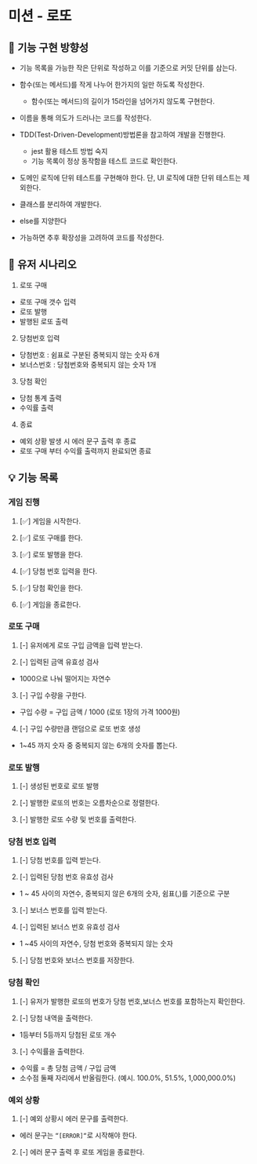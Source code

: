# 미션 - 로또 

## 🤔 기능 구현 방향성

- 기능 목록을 가능한 작은 단위로 작성하고 이를 기준으로 커밋 단위를 삼는다.

- 함수(또는 메서드)를 작게 나누어 한가지의 일만 하도록 작성한다.
  - 함수(또는 메서드)의 길이가 15라인을 넘어가지 않도록 구현한다.

- 이름을 통해 의도가 드러나는 코드를 작성한다.

- TDD(Test-Driven-Development)방법론을 참고하여 개발을 진행한다.
  - jest 활용 테스트 방법 숙지
  - 기능 목록이 정상 동작함을 테스트 코드로 확인한다.

- 도메인 로직에 단위 테스트를 구현해야 한다. 단, UI 로직에 대한 단위 테스트는 제외한다.

- 클래스를 분리하여 개발한다.

- else를 지양한다

- 가능하면 추후 확장성을 고려하여 코드를 작성한다.

## 📝 유저 시나리오

1. 로또 구매
  - 로또 구매 갯수 입력
  - 로또 발행
  - 발행된 로또 출력

2. 당첨번호 입력
  - 당첨번호 : 쉼표로 구분된 중복되지 않는 숫자 6개
  - 보너스번호 : 당첨번호와 중복되지 않는 숫자 1개

3. 당첨 확인
  - 당첨 통계 출력
  - 수익률 출력

4. 종료
  - 예외 상황 발생 시 에러 문구 출력 후 종료
  - 로또 구매 부터 수익률 출력까지 완료되면 종료

## 💡 기능 목록

### 게임 진행

1. [✅] 게임을 시작한다.

2. [✅] 로또 구매를 한다.

3. [✅] 로또 발행을 한다.

4. [✅] 당첨 번호 입력을 한다.

5. [✅] 당첨 확인을 한다.

6. [✅] 게임을 종료한다.

### 로또 구매

1. [-] 유저에게 로또 구입 금액을 입력 받는다.

2. [-] 입력된 금액 유효성 검사
  - 1000으로 나눠 떨어지는 자연수

3. [-] 구입 수량을 구한다.
  - 구입 수량 = 구입 금액 / 1000 (로또 1장의 가격 1000원)

4. [-] 구입 수량만큼 랜덤으로 로또 번호 생성
  - 1~45 까지 숫자 중 중복되지 않는 6개의 숫자를 뽑는다.

### 로또 발행

1. [-] 생성된 번호로 로또 발행

2. [-] 발행한 로또의 번호는 오름차순으로 정렬한다. 

3. [-] 발행한 로또 수량 및 번호를 출력한다.


### 당첨 번호 입력

1. [-] 당첨 번호를 입력 받는다.

2. [-] 입력된 당첨 번호 유효성 검사
  - 1 ~ 45 사이의 자연수, 중복되지 않은 6개의 숫자, 쉼표(,)를 기준으로 구분

3. [-] 보너스 번호를 입력 받는다.

4. [-] 입력된 보너스 번호 유효성 검사
  - 1 ~45 사이의 자연수, 당첨 번호와 중복되지 않는 숫자

5. [-] 당첨 번호와 보너스 번호를 저장한다.


### 당첨 확인

1. [-] 유저가 발행한 로또의 번호가 당첨 번호,보너스 번호를 포함하는지 확인한다.

2. [-] 당첨 내역을 출력한다.
  -  1등부터 5등까지 당첨된 로또 개수

3. [-] 수익률을 출력한다.
  - 수익률 = 총 당첨 금액 / 구입 금액
  - 소수점 둘째 자리에서 반올림한다. (예시. 100.0%, 51.5%, 1,000,000.0%)

### 예외 상황

1. [-] 예외 상황시 에러 문구를 출력한다.
  - 에러 문구는 `“[ERROR]“`로 시작해야 한다.

2. [-] 에러 문구 출력 후 로또 게임을 종료한다.

